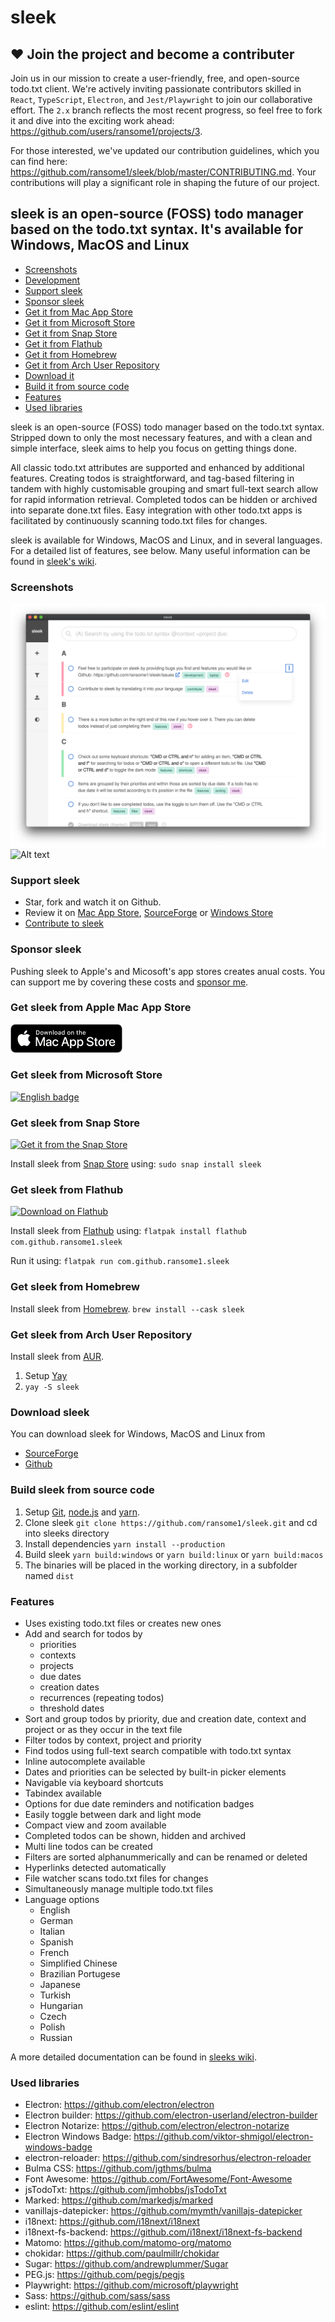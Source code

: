 # sleek

## ❤️ Join the project and become a contributer
Join us in our mission to create a user-friendly, free, and open-source todo.txt client. We're actively inviting passionate contributors skilled in `React`, `TypeScript`, `Electron`, and `Jest/Playwright` to join our collaborative effort. The `2.x` branch reflects the most recent progress, so feel free to fork it and dive into the exciting work ahead: https://github.com/users/ransome1/projects/3.

For those interested, we've updated our contribution guidelines, which you can find here: https://github.com/ransome1/sleek/blob/master/CONTRIBUTING.md. Your contributions will play a significant role in shaping the future of our project.

## sleek is an open-source (FOSS) todo manager based on the todo.txt syntax. It's available for Windows, MacOS and Linux
+ [Screenshots](#screenshots)
+ [Development](#development)
+ [Support sleek](#support-sleek)
+ [Sponsor sleek](#sponsor-sleek)
+ [Get it from Mac App Store](#get-sleek-from-apple-mac-app-store)
+ [Get it from Microsoft Store](#get-sleek-from-microsoft-store)
+ [Get it from Snap Store](#get-sleek-from-snap-store)
+ [Get it from Flathub](#get-sleek-from-flathub)
+ [Get it from Homebrew](#get-sleek-from-homebrew)
+ [Get it from Arch User Repository](#get-sleek-from-arch-user-repository)
+ [Download it](#download-sleek)
+ [Build it from source code](#build-sleek-from-source-code)
+ [Features](#features)
+ [Used libraries](#used-libraries)

sleek is an open-source (FOSS) todo manager based on the todo.txt syntax. Stripped down to only the most necessary features, and with a clean and simple interface, sleek aims to help you focus on getting things done.

All classic todo.txt attributes are supported and enhanced by additional features. Creating todos is straightforward, and tag-based filtering in tandem with highly customisable grouping and smart full-text search allow for rapid information retrieval. Completed todos can be hidden or archived into separate done.txt files. Easy integration with other todo.txt apps is facilitated by continuously scanning todo.txt files for changes.

sleek is available for Windows, MacOS and Linux, and in several languages. For a detailed list of features, see below. Many useful information can be found in <a href="https://github.com/ransome1/sleek/wiki">sleek's wiki</a>.

### Screenshots
![Alt text](assets/screenshots/mac/main.png?raw=true "Screenshot of sleek's todo list view")
![Alt text](assets/screenshots/mac/drawer.png?raw=true "Screenshot of sleek's auto complete function and multi line todo feature")

### Support sleek
* Star, fork and watch it on Github.
* Review it on <a href="https://apps.apple.com/us/app/sleek-todo-manager/id1614704209" target="blank">Mac App Store</a>, <a href="https://sourceforge.net/projects/sleek/reviews" target="blank">SourceForge</a> or <a href="https://www.microsoft.com/store/apps/9NWM2WXF60KR" target="blank">Windows Store</a>
* <a href="https://github.com/ransome1/sleek/blob/master/CONTRIBUTING.md">Contribute to sleek</a>

### Sponsor sleek
Pushing sleek to Apple's and Micosoft's app stores creates anual costs. You can support me by covering these costs and <a href="https://github.com/sponsors/ransome1">sponsor me</a>.

### Get sleek from Apple Mac App Store
<a href="https://apps.apple.com/us/app/sleek-todo-manager/id1614704209" target="blank"><img src='assets/store_badges/Download_on_the_Mac_App_Store.png' alt='Get sleek from Apple Mac App Store' width='180'/></a>

### Get sleek from Microsoft Store
<a href="//www.microsoft.com/store/apps/9NWM2WXF60KR?cid=storebadge&ocid=badge" target="blank"><img src='https://developer.microsoft.com/store/badges/images/English_get-it-from-MS.png' alt='English badge' width='180'/></a>

### Get sleek from Snap Store
[![Get it from the Snap Store](https://snapcraft.io/static/images/badges/en/snap-store-black.svg)](https://snapcraft.io/sleek)

Install sleek from <a href="https://snapcraft.io/sleek" target="blank">Snap Store</a> using: `sudo snap install sleek`

### Get sleek from Flathub
<a href="https://flathub.org/apps/details/com.github.ransome1.sleek" target="blank"><img width='180' alt="Download on Flathub" src="https://flathub.org/assets/badges/flathub-badge-en.png"/></a>

Install sleek from <a href="https://flathub.org/apps/details/com.github.ransome1.sleek" target="blank">Flathub</a> using: `flatpak install flathub com.github.ransome1.sleek`

Run it using: `flatpak run com.github.ransome1.sleek`

### Get sleek from Homebrew
Install sleek from <a href="https://formulae.brew.sh/cask/sleek" target="blank">Homebrew</a>.
`brew install --cask sleek`

### Get sleek from Arch User Repository
Install sleek from <a href="https://aur.archlinux.org/packages/sleek/" target="blank">AUR</a>.
1. Setup <a href="https://github.com/Jguer/yay#installation" target="blank">Yay</a>
2. `yay -S sleek`

### Download sleek
You can download sleek for Windows, MacOS and Linux from
- <a href="https://sourceforge.net/p/sleek/" target="blank">SourceForge</a>
- <a href="https://github.com/ransome1/sleek/releases/latest">Github</a>

### Build sleek from source code
1. Setup <a href="https://docs.github.com/en/github/getting-started-with-github/set-up-git" target="blank">Git</a>, <a href="https://nodejs.org/" target="blank">node.js</a> and <a href="https://yarnpkg.com/getting-started" target="blank">yarn</a>.
2. Clone sleek `git clone https://github.com/ransome1/sleek.git` and cd into sleeks directory
3. Install dependencies `yarn install --production`
4. Build sleek `yarn build:windows` or `yarn build:linux` or `yarn build:macos`
5. The binaries will be placed in the working directory, in a subfolder named `dist`

### Features
* Uses existing todo.txt files or creates new ones
* Add and search for todos by
  - priorities
  - contexts
  - projects
  - due dates
  - creation dates
  - recurrences (repeating todos)
  - threshold dates
* Sort and group todos by priority, due and creation date, context and project or as they occur in the text file
* Filter todos by context, project and priority
* Find todos using full-text search compatible with todo.txt syntax
* Inline autocomplete available
* Dates and priorities can be selected by built-in picker elements 
* Navigable via keyboard shortcuts
* Tabindex available
* Options for due date reminders and notification badges
* Easily toggle between dark and light mode
* Compact view and zoom available
* Completed todos can be shown, hidden and archived
* Multi line todos can be created
* Filters are sorted alphanummerically and can be renamed or deleted
* Hyperlinks detected automatically
* File watcher scans todo.txt files for changes
* Simultaneously manage multiple todo.txt files
* Language options
  - English
  - German
  - Italian
  - Spanish
  - French
  - Simplified Chinese
  - Brazilian Portugese
  - Japanese
  - Turkish
  - Hungarian
  - Czech
  - Polish
  - Russian

A more detailed documentation can be found in <a href="https://github.com/ransome1/sleek/wiki/">sleeks wiki</a>.

### Used libraries
- Electron: https://github.com/electron/electron
- Electron builder: https://github.com/electron-userland/electron-builder
- Electron Notarize: https://github.com/electron/electron-notarize
- Electron Windows Badge: https://github.com/viktor-shmigol/electron-windows-badge
- electron-reloader: https://github.com/sindresorhus/electron-reloader
- Bulma CSS: https://github.com/jgthms/bulma
- Font Awesome: https://github.com/FortAwesome/Font-Awesome
- jsTodoTxt: https://github.com/jmhobbs/jsTodoTxt
- Marked: https://github.com/markedjs/marked
- vanillajs-datepicker: https://github.com/mymth/vanillajs-datepicker
- i18next: https://github.com/i18next/i18next
- i18next-fs-backend: https://github.com/i18next/i18next-fs-backend
- Matomo: https://github.com/matomo-org/matomo
- chokidar: https://github.com/paulmillr/chokidar
- Sugar: https://github.com/andrewplummer/Sugar
- PEG.js: https://github.com/pegjs/pegjs
- Playwright: https://github.com/microsoft/playwright 
- Sass: https://github.com/sass/sass
- eslint: https://github.com/eslint/eslint

